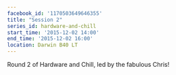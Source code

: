 ```yaml
---
facebook_id: '1170503649646355'
title: "Session 2"
series_id: hardware-and-chill
start_time: '2015-12-02 14:00'
end_time: '2015-12-02 16:00'
location: Darwin B40 LT
---
```


Round 2 of Hardware and Chill, led by the fabulous Chris!
